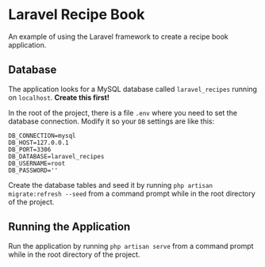 # Laravel Recipe Book

An example of using the Laravel framework to create a recipe book application.

## Database
The application looks for a MySQL database called `laravel_recipes` running on `localhost`. **Create this first!**  

In the root of the project, there is a file `.env` where you need to set the database connection. Modify it so your `DB` settings are like this:
```
DB_CONNECTION=mysql
DB_HOST=127.0.0.1
DB_PORT=3306
DB_DATABASE=laravel_recipes
DB_USERNAME=root
DB_PASSWORD=''
```

Create the database tables and seed it by running `php artisan migrate:refresh --seed` from a command prompt while in the root directory of the project.

## Running the Application
Run the application by running `php artisan serve` from a command prompt while in the root directory of the project.
